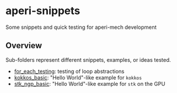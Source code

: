 # aperi-snippets

Some snippets and quick testing for aperi-mech development

## Overview

Sub-folders represent different snippets, examples, or ideas tested.

- [for_each_testing](for_each_testing/README.md): testing of loop abstractions
- [kokkos_basic](kokkos_basic/README.md): "Hello World"-like example for `kokkos`
- [stk_ngp_basic](stk_ngp_basic/README.md): "Hello World"-like example for `stk` on the GPU
